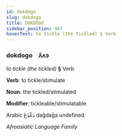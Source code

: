 ```yaml
---
id: dokdogo
slug: dokdogo
title: DOKDOGO
sidebar_position: 467
hoverText: to tickle (the tickled) § Verb
---
```


### dokdogo&emsp;<span kind="abugida">ʌ̑ʌꜿ</span>

*to tickle (the tickled)* **§** Verb

**Verb**: to tickle/stimulate

**Noun**: the tickled/stimulated

**Modifier**: tickleable/stimulatable

Arabic دَغْدَغَ daḡdaḡa undefined

*Afroasiatic Language Family*